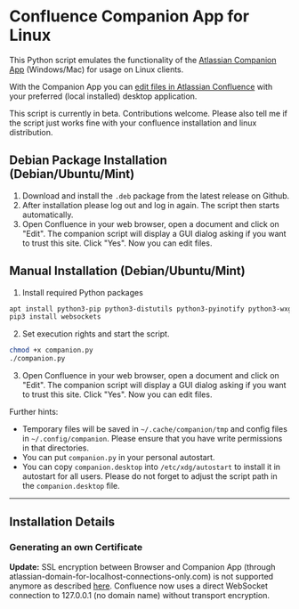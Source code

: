 # Confluence Companion App for Linux

This Python script emulates the functionality of the [Atlassian Companion App](https://confluence.atlassian.com/conf612/administering-the-atlassian-companion-app-958778510.html) (Windows/Mac) for usage on Linux clients.  

With the Companion App you can [edit files in Atlassian Confluence](https://confluence.atlassian.com/conf612/edit-files-958777653.html) with your preferred (local installed) desktop application.  

This script is currently in beta. Contributions welcome. Please also tell me if the script just works fine with your confluence installation and linux distribution.

## Debian Package Installation (Debian/Ubuntu/Mint)
1. Download and install the `.deb` package from the latest release on Github.
2. After installation please log out and log in again. The script then starts automatically.
3. Open Confluence in your web browser, open a document and click on "Edit". The companion script will display a GUI dialog asking if you want to trust this site. Click "Yes". Now you can edit files.

## Manual Installation (Debian/Ubuntu/Mint)
1. Install required Python packages
```bash
apt install python3-pip python3-distutils python3-pyinotify python3-wxgtk4.0
pip3 install websockets
```

2. Set execution rights and start the script.
```bash
chmod +x companion.py
./companion.py
```

3. Open Confluence in your web browser, open a document and click on "Edit". The companion script will display a GUI dialog asking if you want to trust this site. Click "Yes". Now you can edit files.

Further hints:
- Temporary files will be saved in `~/.cache/companion/tmp` and config files in `~/.config/companion`. Please ensure that you have write permissions in that directories.
- You can put `companion.py` in your personal autostart.
- You can copy `companion.desktop` into `/etc/xdg/autostart` to install it in autostart for all users. Please do not forget to adjust the script path in the `companion.desktop` file.

---

## Installation Details
### Generating an own Certificate
**Update:** SSL encryption between Browser and Companion App (through atlassian-domain-for-localhost-connections-only.com) is not supported anymore as described [here](https://jira.atlassian.com/browse/CONFSERVER-59244?src=confmacro&_ga=2.138774577.300479270.1578747514-1264684236.1567087366). Confluence now uses a direct WebSocket connection to 127.0.0.1 (no domain name) without transport encryption.
